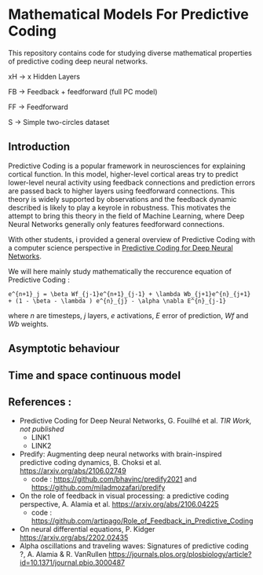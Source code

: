 # Mathematical Models For Predictive Coding

This repository contains code for studying diverse mathematical properties of predictive coding deep neural networks.

xH -> x Hidden Layers

FB -> Feedback + feedforward (full PC model)

FF -> Feedforward

S -> Simple two-circles dataset


## Introduction

Predictive Coding is a popular framework in neurosciences for explaining cortical function. In this model, higher-level cortical areas try to predict lower-level neural activity using feedback connections and prediction errors are passed back to higher layers using feedforward connections. This theory is widely supported by observations and the feedback dynamic described is likely to play a keyrole in robustness. This motivates the attempt to bring this theory in the field of Machine Learning, where Deep Neural Networks generally only features feedforward connections.

With other students, i provided a general overview of Predictive Coding with a computer science perspective in [Predictive Coding for Deep Neural Networks](LINK1).

We will here mainly study mathematically the reccurence equation of Predictive Coding : 

    e^{n+1}_j = \beta Wf_{j-1}e^{n+1}_{j-1} + \lambda Wb_{j+1}e^{n}_{j+1} + (1 - \beta - \lambda ) e^{n}_{j} - \alpha \nabla E^{n}_{j-1}


where *n* are timesteps, *j* layers, *e* activations, *E* error of prediction, *Wf* and *Wb* weights.

## Asymptotic behaviour

## Time and space continuous model


## References :
- Predictive Coding for Deep Neural Networks, G. Fouilhé et al. *TIR Work, not published* 
  - LINK1
  - LINK2
- Predify: Augmenting deep neural networks with brain-inspired predictive coding dynamics, B. Choksi et al. https://arxiv.org/abs/2106.02749
  - code : https://github.com/bhavinc/predify2021 and https://github.com/miladmozafari/predify
- On the role of feedback in visual processing: a predictive coding perspective,  A. Alamia et al. https://arxiv.org/abs/2106.04225
  - code : https://github.com/artipago/Role_of_Feedback_in_Predictive_Coding  
- On neural differential equations, P. Kidger https://arxiv.org/abs/2202.02435
- Alpha oscillations and traveling waves: Signatures of predictive coding ?, A. Alamia & R. VanRullen https://journals.plos.org/plosbiology/article?id=10.1371/journal.pbio.3000487
